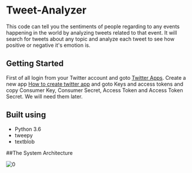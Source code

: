 # Tweet-Analyzer

This code can tell you the sentiments of people regarding to any events happening in the world by analyzing tweets related to that event. It will search for tweets about any topic and analyze each tweet to see how positive or negative it's emotion is.

## Getting Started

First of all login from your Twitter account and goto [Twitter Apps](https://developer.twitter.com/en/apps). Create a new app [How to create twitter app](https://docs.inboundnow.com/guide/create-twitter-application/) and goto Keys and access tokens and copy Consumer Key, Consumer Secret, Access Token and Access Token Secret. We will need them later.


## Built using

* Python 3.6
* tweepy
* textblob


##The System Architecture

![0](http://i.imgur.com/chart.jpg)

